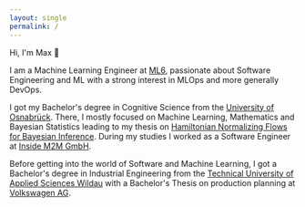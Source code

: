 ```yaml
---
layout: single
permalink: /
---
```


Hi, I'm Max 👋

I am a Machine Learning Engineer at [ML6](https://www.ml6.eu/), passionate about Software Engineering 
and ML with a strong interest in MLOps and more generally DevOps.

I got my Bachelor's degree in Cognitive Science from the [University of Osnabrück](https://www.uni-osnabrueck.de/en.html).
There, I mostly focused on Machine Learning, Mathematics and Bayesian Statistics leading to my thesis on 
[Hamiltonian Normalizing Flows for Bayesian Inference](assets/files/bachelor-thesis.pdf). 
During my studies I worked as a Software Engineer at [Inside M2M GmbH](https://www.inside-m2m.de/).

Before getting into the world of Software and Machine Learning, I got a Bachelor's degree in Industrial Engineering 
from the [Technical University of Applied Sciences Wildau](https://en.th-wildau.de/) with a Bachelor's Thesis on 
production planning at [Volkswagen AG](https://www.volkswagen.de/de.html).

